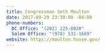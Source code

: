 ```yaml
---
title: Congressman Seth Moulton
date: 2017-09-29 23:39:00 -04:00
phone-numbers:
  DC Office: "(202) 225-8020"
  Salem Office: "(978) 531-1669"
website: https://moulton.house.gov/
---
```


